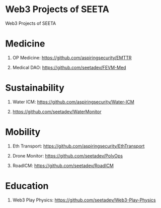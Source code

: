 # Web3 Projects of SEETA

Web3 Projects of SEETA 

# Medicine

1. OP Medicine: https://github.com/aspiringsecurity/EMTTR

2. Medical DAO: https://github.com/seetadev/FEVM-Med



# Sustainability

1. Water ICM: https://github.com/aspiringsecurity/Water-ICM

2. https://github.com/seetadev/WaterMonitor



# Mobility

1. Eth Transport: https://github.com/aspiringsecurity/EthTransport

2. Drone Monitor: https://github.com/seetadev/PolyOps

3. RoadICM: https://github.com/seetadev/RoadICM


# Education

1. Web3 Play Physics: https://github.com/seetadev/Web3-Play-Physics
